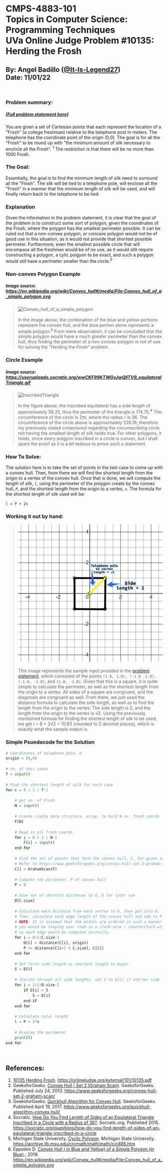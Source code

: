 # CMPS-4883-101 <br>Topics in Computer Science: Programming Techniques <br> UVa Online Judge Problem #10135: Herding the Frosh
## By: Angel Badillo ([@It-Is-Legend27](https://github.com/It-Is-Legend27/))<br>Date: 11/01/22
<br/>

### Problem summary:
##### [[Full problem statement here](https://onlinejudge.org/external/101/10135.pdf)]
You are given a set of Cartesian points that each represent the location of a "Frosh" (a college freshman) relative to the telephone post in meters. The telephone has the coordinate point of the origin (0,0). The goal is for all the "Frosh" to be round up with "the minimum amount of silk necessary to encircle all the Frosh". <sup>1</sup> The restriction is that there will be no more than 1000 Frosh.

### The Goal:
Essentially, the goal is to find the minimum length of silk need to surround all the "Frosh". The silk will be tied to a telephone pole, will enclose all the "Frosh" in a manner that the minimum length of silk will be used, and will finally return back to the telephone to be tied.

### Explanation
Given the information in the problem statement, it is clear that the goal of the problem is to construct some sort of polygon, given the coordinates of the Frosh, where the polygon has the smallest perimeter possible. It can be ruled out that a non-convex polygon, or concave polygon would not be of good use in this situation, as it would not provide that shortest possible perimeter. Furthermore, even the smallest possible circle that will encompass all the freshman would be of no use, as it would still require constructing a polygon, a cylic polgyon to be exact, and such a polygon would still have a perimeter smaller than the circle.<sup>5</sup>

### Non-convex Polygon Example
##### Image source: https://en.wikipedia.org/wiki/Convex_hull#/media/File:Convex_hull_of_a_simple_polygon.svg
> ![Convex_hull_of_a_simple_polygon](https://upload.wikimedia.org/wikipedia/commons/thumb/a/ae/Convex_hull_of_a_simple_polygon.svg/1024px-Convex_hull_of_a_simple_polygon.svg.png) <br>
> <br> In the image above, the combination of the blue and yellow portions represent the convex hull, and the blue portion alone represents a simple polygon.<sup>6</sup> From mere observation, it can be concluded that the simple polygon would have a much greater perimeter than the convex hull, thus finding the perimeter of a non-convex polygon is not of use for solving the "Herding the Frosh" problem.

### Circle Example
##### Image source: https://useruploads.socratic.org/wwCKF99KTWGvJwQllTV9_equilateralTriangle.gif
>![InscribedTriangle](https://useruploads.socratic.org/wwCKF99KTWGvJwQllTV9_equilateralTriangle.gif) <br>
> <br> In the figure above, the inscribed equilateral has a side length of 
approximately 58.25, thus the perimeter of the triangle is 174.75.<sup>4</sup> The circumference of the circle is 2πr, where the radius r is 36. The circumference of the circle above is approximately 226.19, therefore my previously stated conjectured regarding the circumscribing circle not having the smallest length of silk holds true. For other polygons, it holds, since every polgyon inscribed in a circle is convex, but I shall spare the proof as it is a bit tedious to prove such a statement.

### How To Solve:
The solution here is to take the set of points in the test case to come up with a convex hull. Then, from there we will find the shortest length from the origin to a vertex of the convex hull. Once that is done, we will compute the length of silk,  _`l`_, using the perimeter of the polygon create by the convex hull, _`P`_, and the shortest length from the origin to a vertex, _`s`_. The formula for the shortest length of silk used will be:
```
l = P + 2s
```

### Working it out by hand:
> ![Simple_input](simple_input.png) <br>
> <br>
> This image represents the sample input provided in the [problem statement](https://onlinejudge.org/external/101/10135.pdf), which consisted of the points `(1.0, 1.0), (-1.0 ,1.0), (-1.0, -1.0)`, and `(1.0, -1.0)`. Given that this is a square, it is quite simple to calculate the perimeter, as well as the shortest length from the origin to a vertex. All sides of a square are congruent, and the diagonals are congruent as well. From there, we just used the distance formula to calculate the side length, as well as to find the length from the origin to the vertex. The side length is 2, and the length from the origin to the vertex is √2. Using the previously mentioned formula for finding the shortest length of silk to be used, we get _l_ = 8 + 2√2 = 10.83 (rounded to 2 decimal places), which is exactly what the sample output is.

### Simple Psuedocode for the Solution
```python
# Coordinates of telephone pole, O
origin = (0,0)

# no. of test cases
T = input()

# Find the shortest length of silk for each case
for c = 0 : 1 : T-1
    
    # get no. of Frosh
    N = input()
    
    # Create viable data structure, array, to hold N no. frosh coords
    F[N]
    
    # Read in all frosh coords
    for i = 0 : 1 : N-1
        F[i] = input()
    end-for
    
    # Find the set of points that form the convex hull, C, for given set of coords, F
    # Refer to https://www.geeksforgeeks.org/convex-hull-set-2-graham-scan/ for more info
    C[] = GrahamScan(F)
    
    # Compute the perimeter, P of convex hull
    P = 0
    
    # Save set of shortest distances to O, D for later use
    D[C.size]

    # Calculate each distance from each vertex to O, then put into D.
    # Then, calculate each edge length of the convex hull and add to P.
    # NOTE: It is assumed that the points are ordered in such a manner that
    # you would be looping over them in a clock-wise / counterclock-wise manner,
    # so each edge would be computed correctly.
    for i = 0:1:C.size-1
        D[i] = distance(C[i], origin)
        P += distance(C[i+1 % C.size], C[i])
    end-for
    
    # Set first side length as shortest length to begin
    S = D[0]
    
    # Iterate through all side lengths, set S to D[i] if shorter side found
    for i = 1:1:D.size-1
        if D[i] < S
            S = D[i]
        end-if
    end-for
    
    # Calculate total length
    l = P + 2*s
    
    # Display the perimeter
    print(l)
end-for
```





<br>

## References:
1. [10135 Herding Frosh](https://onlinejudge.org/external/101/10135.pdf). https://onlinejudge.org/external/101/10135.pdf
2. GeeksforGeeks. [Convex Hull | Set 2 (Graham Scan)](https://www.geeksforgeeks.org/convex-hull-set-2-graham-scan/). GeeksforGeeks. Published July 24, 2013. https://www.geeksforgeeks.org/convex-hull-set-2-graham-scan/
3. GeeksforGeeks. [Quickhull Algorithm for Convex Hull](https://www.geeksforgeeks.org/quickhull-algorithm-convex-hull/). GeeksforGeeks. Published April 19, 2017. https://www.geeksforgeeks.org/quickhull-algorithm-convex-hull/
4. Socratic. [How Do You Find Length of Sides of an Equilateral Triangle Inscribed in a Circle with a Radius of 36?](https://socratic.org/questions/how-do-you-find-length-of-sides-of-an-equilateral-triangle-inscribed-in-a-circle). Socratic.org. Published 2015. https://socratic.org/questions/how-do-you-find-length-of-sides-of-an-equilateral-triangle-inscribed-in-a-circle
5. Michigan State University. [Cyclic Polygon](https://archive.lib.msu.edu/crcmath/math/math/c/c885.htm). Michigan State University. https://archive.lib.msu.edu/crcmath/math/math/c/c885.htm
6. Eppstein D. [Convex Hull ( in Blue and Yellow) of a Simple Polygon (in Blue)](https://en.wikipedia.org/wiki/Convex_hull#/media/File:Convex_hull_of_a_simple_polygon.svg).; 2019. https://en.wikipedia.org/wiki/Convex_hull#/media/File:Convex_hull_of_a_simple_polygon.svg